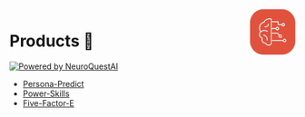 <img src="https://raw.githubusercontent.com/NeuroQuestAi/neuroquestai.github.io/main/brand/logo/neuroquest-orange-logo.png" align="right" width="80" height="80"/>

# Products 🚀

[![Powered by NeuroQuestAI](https://img.shields.io/badge/powered%20by-NeuroQuestAI-orange.svg?style=flat&colorA=E1523D&colorB=007D8A)](
https://neuroquest.ai)

  - [Persona-Predict](persona-predict)
  - [Power-Skills](power-skills)
  - [Five-Factor-E](https://github.com/NeuroQuestAi/five-factor-e) 
